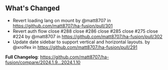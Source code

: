 ## What's Changed
* Revert loading lang on mount by @matt8707 in https://github.com/matt8707/ha-fusion/pull/301
* Revert auth flow close #288 close #286 close #285 close #275 close #224 by @matt8707 in https://github.com/matt8707/ha-fusion/pull/302
* Update date sidebar to support vertical and horizontal layouts. by @xrolfex in https://github.com/matt8707/ha-fusion/pull/291


**Full Changelog**: https://github.com/matt8707/ha-fusion/compare/2024.1.9...2024.1.10